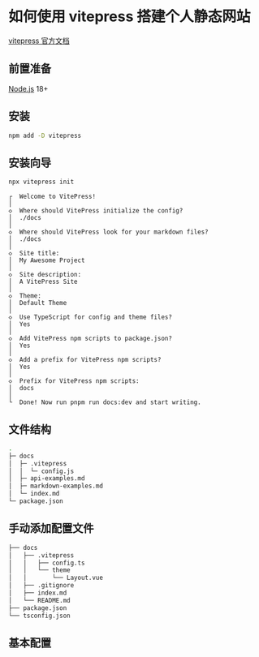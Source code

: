 # 如何使用 vitepress 搭建个人静态网站

[vitepress 官方文档](https://vitepress.dev/zh/guide/what-is-vitepress)

## 前置准备

[Node.js](https://nodejs.org/zh-cn) 18+

## 安装

```bash
npm add -D vitepress
```

## 安装向导

```bash
npx vitepress init
```

```painter
┌  Welcome to VitePress!
│
◇  Where should VitePress initialize the config?
│  ./docs
│
◇  Where should VitePress look for your markdown files?
│  ./docs
│
◇  Site title:
│  My Awesome Project
│
◇  Site description:
│  A VitePress Site
│
◇  Theme:
│  Default Theme
│
◇  Use TypeScript for config and theme files?
│  Yes
│
◇  Add VitePress npm scripts to package.json?
│  Yes
│
◇  Add a prefix for VitePress npm scripts?
│  Yes
│
◇  Prefix for VitePress npm scripts:
│  docs
│
└  Done! Now run pnpm run docs:dev and start writing.
```

## 文件结构

```bash
.
├─ docs
│  ├─ .vitepress
│  │  └─ config.js
│  ├─ api-examples.md
│  ├─ markdown-examples.md
│  └─ index.md
└─ package.json
```

## 手动添加配置文件

```bash
├── docs
│   ├── .vitepress
│   │   ├── config.ts
│   │   └── theme
│   │       └── Layout.vue
│   ├── .gitignore
│   ├── index.md
│   └── README.md
├── package.json
└── tsconfig.json
```

## 基本配置

```

```

